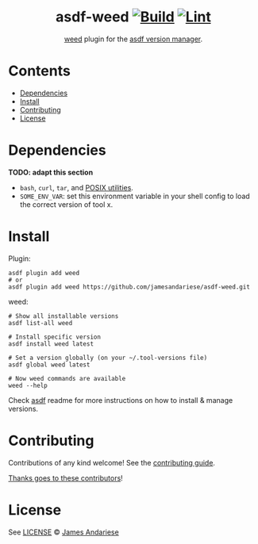 <div align="center">

# asdf-weed [![Build](https://github.com/jamesandariese/asdf-weed/actions/workflows/build.yml/badge.svg)](https://github.com/jamesandariese/asdf-weed/actions/workflows/build.yml) [![Lint](https://github.com/jamesandariese/asdf-weed/actions/workflows/lint.yml/badge.svg)](https://github.com/jamesandariese/asdf-weed/actions/workflows/lint.yml)

[weed](https://github.com/seaweedfs/seaweedfs) plugin for the [asdf version manager](https://asdf-vm.com).

</div>

# Contents

- [Dependencies](#dependencies)
- [Install](#install)
- [Contributing](#contributing)
- [License](#license)

# Dependencies

**TODO: adapt this section**

- `bash`, `curl`, `tar`, and [POSIX utilities](https://pubs.opengroup.org/onlinepubs/9699919799/idx/utilities.html).
- `SOME_ENV_VAR`: set this environment variable in your shell config to load the correct version of tool x.

# Install

Plugin:

```shell
asdf plugin add weed
# or
asdf plugin add weed https://github.com/jamesandariese/asdf-weed.git
```

weed:

```shell
# Show all installable versions
asdf list-all weed

# Install specific version
asdf install weed latest

# Set a version globally (on your ~/.tool-versions file)
asdf global weed latest

# Now weed commands are available
weed --help
```

Check [asdf](https://github.com/asdf-vm/asdf) readme for more instructions on how to
install & manage versions.

# Contributing

Contributions of any kind welcome! See the [contributing guide](contributing.md).

[Thanks goes to these contributors](https://github.com/jamesandariese/asdf-weed/graphs/contributors)!

# License

See [LICENSE](LICENSE) © [James Andariese](https://github.com/jamesandariese/)
